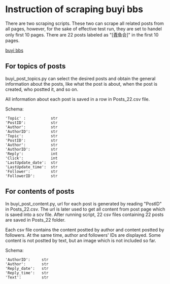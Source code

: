 # Instruction of scraping buyi bbs

There are two scraping scripts. These two can scrape all related posts from all pages, however, for the sake of effective test run, they are set to handel only first 10 pages. There are 22 posts labeled as "[蠹鱼会]" in the first 10 pages.

[buyi bbs](http://www.booyee.com.cn/bbs/list.jsp?startrow=0&startflag=1)

## For topics of posts
buyi_post_topics.py can select the desired posts and obtain the general information about the posts, like what the post is about, when the post is created, who postted it, and so on.

All information about each post is saved in a row in Posts_22.csv file. 

Schema:

```
'Topic' :           str
'PostID':           str
'Author':           str
'AuthorID':         str
'Topic':            str
'PostID':           str 
'Author':           str
'AuthorID':         str
'Reply':            int 
'Click':            int 
'LastUpdate_date':  str
'LastUpdate_time':  str
'Follower':         str
'FollowerID':       str
```

## For contents of posts

In buyi_post_content.py, url for each post is generated by reading "PostID" in Posts_22.csv. The url is later used to get all content from post page which is saved into a scv file. After running script, 22 csv files containing 22 posts are saved in Posts_22 folder.

Each csv file contains the content postted by author and content postted by followers. At the same time, author and followers' IDs are displayed. Some content is not postted by text, but an image which is not included so far.

Schema:

```
'AuthorID':     str 
'Author':       str
'Reply_date':   str
'Reply_time':   str
'Text':         str
```
